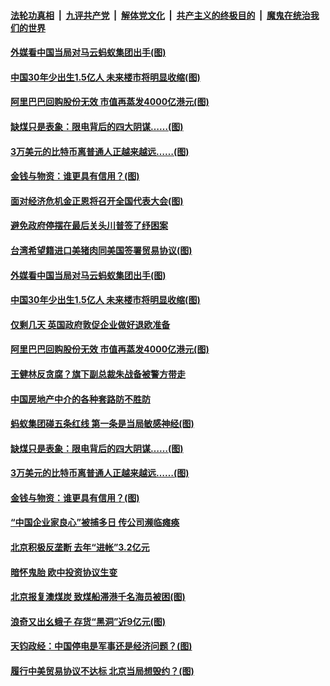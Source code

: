 

####  [法轮功真相](../../../../basic/blob/master/README.md?t=12291602) &nbsp;|&nbsp; [九评共产党](../../../../9ping.md/blob/master/README.md?t=12291602) &nbsp;|&nbsp; [解体党文化](../../../../jtdwh.md/blob/master/README.md?t=12291602)  &nbsp;|&nbsp; [共产主义的终极目的](../../../../gczydzjmd.md/blob/master/README.md?t=12291602) &nbsp;|&nbsp; [魔鬼在统治我们的世界](../../../../mgztzwmdsj.md/blob/master/README.md?t=12291602) 

#### [外媒看中国当局对马云蚂蚁集团出手(图)](../pages/p5/957359.md?t=12291602) 

#### [中国30年少出生1.5亿人 未来楼市将明显收缩(图)](../pages/p5/957342.md?t=12291602) 

#### [阿里巴巴回购股份无效 市值再蒸发4000亿港元(图)](../pages/p5/957323.md?t=12291602) 

#### [缺煤只是表象：限电背后的四大阴谋……(图)](../pages/p5/957259.md?t=12291602) 

#### [3万美元的比特币离普通人正越来越远……(图)](../pages/p5/957244.md?t=12291602) 

#### [金钱与物资：谁更具有信用？(图)](../pages/p5/957249.md?t=12291602) 

#### [面对经济危机金正恩将召开全国代表大会(图)](../pages/p5/957365.md?t=12291602) 

#### [避免政府停摆在最后关头川普签了纾困案](../pages/p5/957362.md?t=12291602) 

#### [台湾希望籍进口美猪肉同美国签署贸易协议(图)](../pages/p5/957360.md?t=12291602) 

#### [外媒看中国当局对马云蚂蚁集团出手(图)](../pages/p5/957359.md?t=12291602) 

#### [中国30年少出生1.5亿人 未来楼市将明显收缩(图)](../pages/p5/957342.md?t=12291602) 

#### [仅剩几天 英国政府敦促企业做好退欧准备](../pages/p5/957341.md?t=12291602) 

#### [阿里巴巴回购股份无效 市值再蒸发4000亿港元(图)](../pages/p5/957323.md?t=12291602) 

#### [王健林反贪腐？旗下副总裁朱战备被警方带走](../pages/p5/957320.md?t=12291602) 

#### [中国房地产中介的各种套路防不胜防](../pages/p5/957316.md?t=12291602) 

#### [蚂蚁集团碰五条红线 第一条是当局敏感神经(图)](../pages/p5/957308.md?t=12291602) 

#### [缺煤只是表象：限电背后的四大阴谋……(图)](../pages/p5/957259.md?t=12291602) 

#### [3万美元的比特币离普通人正越来越远……(图)](../pages/p5/957244.md?t=12291602) 

#### [金钱与物资：谁更具有信用？(图)](../pages/p5/957249.md?t=12291602) 

#### [“中国企业家良心”被捕多日 传公司濒临瘫痪](../pages/p5/957228.md?t=12291602) 

#### [北京积极反垄断 去年“进帐”3.2亿元](../pages/p5/957226.md?t=12291602) 

#### [暗怀鬼胎 欧中投资协议生变](../pages/p5/957225.md?t=12291602) 

#### [北京报复澳煤炭 致煤船滞港千名海员被困(图)](../pages/p5/957224.md?t=12291602) 

#### [浪奇又出幺蛾子 存货“黑洞”近9亿元(图)](../pages/p5/957219.md?t=12291602) 

#### [天钧政经：中国停电是军事还是经济问题？(图)](../pages/p5/957165.md?t=12291602) 

#### [履行中美贸易协议不达标 北京当局想毁约？(图)](../pages/p5/957135.md?t=12291602) 

